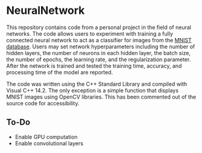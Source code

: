 # NeuralNetwork
This repository contains code from a personal project in the field of neural networks. The code allows users to experiment with training a fully connected neural network to act as a classifier for images from the [MNIST database](http://yann.lecun.com/exdb/mnist/). Users may set network hyperparameters including the number of hidden layers, the number of neurons in each hidden layer, the batch size, the number of epochs, the learning rate, and the regularization parameter. After the network is trained and tested the training time, accuracy, and processing time of the model are reported.

The code was written using the C++ Standard Library and compiled with Visual C++ 14.2. The only exception is a simple function that displays MNIST images using OpenCV libraries. This has been commented out of the source code for accessibility.

## To-Do
* Enable GPU computation
* Enable convolutional layers
